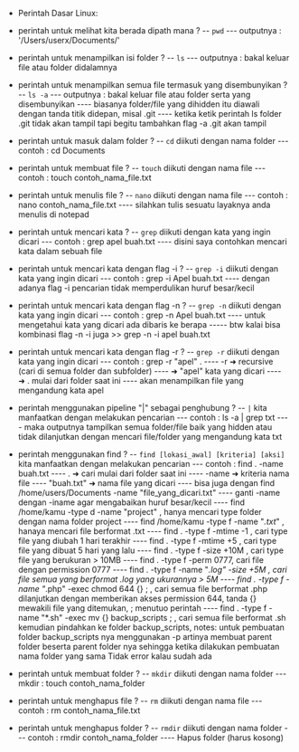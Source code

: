 - Perintah Dasar Linux:

* perintah untuk melihat kita berada dipath mana ?
-- `pwd`
--- outputnya : '/Users/userx/Documents/'

* perintah untuk menampilkan isi folder ?
-- `ls`
--- outputnya : bakal keluar file atau folder didalamnya

* perintah untuk menampilkan semua file termasuk yang disembunyikan ?
-- `ls -a`
--- outputnya : bakal keluar file atau folder serta yang disembunyikan
---- biasanya folder/file yang dihidden itu diawali dengan tanda titik didepan, misal .git
---- ketika ketik perintah ls folder .git tidak akan tampil tapi begitu tambahkan flag -a .git akan tampil

* perintah untuk masuk dalam folder ?
-- `cd` diikuti dengan nama folder
--- contoh : cd Documents

* perintah untuk membuat file ?
-- `touch` diikuti dengan nama file
--- contoh : touch contoh_nama_file.txt

* perintah untuk menulis file ?
-- `nano` diikuti dengan nama file
--- contoh : nano contoh_nama_file.txt
---- silahkan tulis sesuatu layaknya anda menulis di notepad

* perintah untuk mencari kata ?
-- `grep` diikuti dengan kata yang ingin dicari
--- contoh : grep apel buah.txt
---- disini saya contohkan mencari kata dalam sebuah file

* perintah untuk mencari kata dengan flag -i ?
-- `grep -i` diikuti dengan kata yang ingin dicari
--- contoh : grep -i Apel buah.txt
---- dengan adanya flag -i pencarian tidak memperdulikan huruf besar/kecil

* perintah untuk mencari kata dengan flag -n ?
-- `grep -n` diikuti dengan kata yang ingin dicari
--- contoh : grep -n Apel buah.txt
---- untuk mengetahui kata yang dicari ada dibaris ke berapa
----- btw kalai bisa kombinasi flag -n -i juga >> grep -n -i apel buah.txt

* perintah untuk mencari kata dengan flag -r ?
-- `grep -r` diikuti dengan kata yang ingin dicari
--- contoh : grep -r "apel" .
---- -r ➜ recursive (cari di semua folder dan subfolder)
---- ➜ "apel" kata yang dicari
---- ➜ . mulai dari folder saat ini
---- akan menampilkan file yang mengandung kata apel

* perintah menggunakan pipeline "|" sebagai penghubung ?
-- `|` kita manfaatkan dengan melakukan pencarian
--- contoh : ls -a | grep txt
---- maka outputnya tampilkan semua folder/file baik yang hidden atau tidak dilanjutkan dengan mencari file/folder yang mengandung kata txt

* perintah menggunakan find ?
-- `find [lokasi_awal] [kriteria] [aksi]` kita manfaatkan dengan melakukan pencarian
--- contoh : find . -name buah.txt
---- . ➜ cari mulai dari folder saat ini
---- -name ➜ kriteria nama file
---- "buah.txt" ➜ nama file yang dicari
---- bisa juga dengan find /home/users/Documents -name "file_yang_dicari.txt"
---- ganti -name dengan -iname agar mengabaikan huruf besar/kecil
---- find /home/kamu -type d -name "project" , hanya mencari type folder dengan nama folder project
---- find /home/kamu -type f -name "*.txt*" , hanaya mencari file berformat .txt
---- find . -type f -mtime -1 , cari type file yang diubah 1 hari terakhir
---- find . -type f -mtime +5 , cari type file yang dibuat 5 hari yang lalu
---- find . -type f -size +10M , cari type file yang berukuran > 10MB
---- find . -type f -perm 0777, cari file dengan permission 0777
---- find . -type f -name "*.log" -size +5M , cari file semua yang berformat .log yang ukurannya > 5M
---- find . -type f -name "*.php" -exec chmod 644 {} \; , cari semua file berformat .php dilanjutkan dengan memberikan akses permission 644, tanda {} mewakili file yang ditemukan, \; menutuo perintah
---- find . -type f -name "*.sh" -exec mv {} backup_scripts \; , cari semua file berformat .sh kemudian pindahkan ke folder backup_scripts, 
notes: untuk pembuatan folder backup_scripts nya menggunakan -p artinya membuat parent folder beserta parent folder nya sehingga ketika dilakukan pembuatan nama folder yang sama Tidak error kalau sudah ada



* perintah untuk membuat folder ?
-- `mkdir` diikuti dengan nama folder
--- mkdir : touch contoh_nama_folder

* perintah untuk menghapus file ?
-- `rm` diikuti dengan nama file
--- contoh : rm contoh_nama_file.txt

* perintah untuk menghapus folder ?
-- `rmdir` diikuti dengan nama folder
--- contoh : rmdir contoh_nama_folder
---- Hapus folder (harus kosong)
